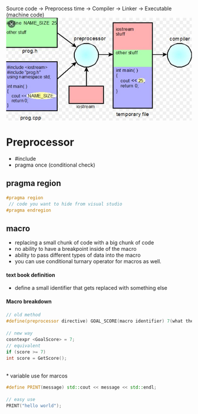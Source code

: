 Source code -> Preprocess time -> Compiler -> Linker -> Executable (machine code)
<br/>
<img src="../assets/pre_pressors_info/pre_processor_rundown_image.jpg" style="height:30px, width:45px"/>
<br/>

# Preprocessor

* #include
* pragma once (conditional check)

## pragma region

```c++
#pragma region
 // code you want to hide from visual studio
#pragma endregion
```

## macro
* replacing a small chunk of code with a big chunk of code
* no ability to have a breakpoint inside of the macro
* ability to pass different types of data into the macro
* you can use conditional turnary operator for macros as well.

#### text book definition
* define a small identifier that gets replaced with something else

#### Macro breakdown
```c++
// old method 
#define(preprocessor directive) GOAL_SCORE(macro identifier) 7(what the macro gets replaced with)

// new way
cosntexpr <GoalScore> = 7;
// equivalent
if (score >= 7)
int score = GetScore();
```
<br/>
* variable use for marcos

```c++
#define PRINT(message) std::cout << message << std::endl;

// easy use
PRINT("hello world");
```